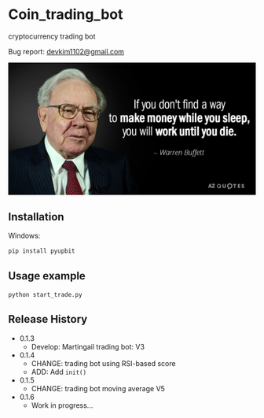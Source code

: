 # Coin_trading_bot
cryptocurrency trading bot

Bug report: devkim1102@gmail.com

![figure](./fig1.JPG)

## Installation

Windows:

```sh
pip install pyupbit
```

## Usage example

```sh
python start_trade.py
```

## Release History

* 0.1.3
    * Develop: Martingail trading bot: V3
* 0.1.4
    * CHANGE: trading bot using RSI-based score
    * ADD: Add `init()`
* 0.1.5
    * CHANGE: trading bot moving average V5
* 0.1.6
    * Work in progress...
